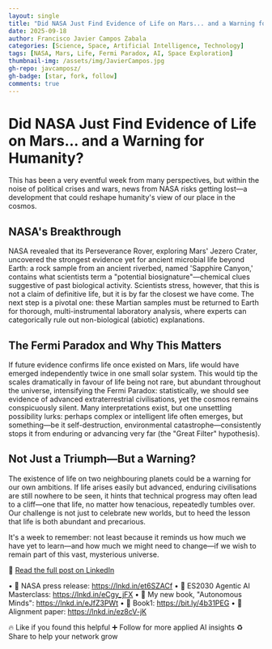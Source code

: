 ```yaml
---
layout: single
title: "Did NASA Just Find Evidence of Life on Mars... and a Warning for Humanity?"
date: 2025-09-18
author: Francisco Javier Campos Zabala
categories: [Science, Space, Artificial Intelligence, Technology]
tags: [NASA, Mars, Life, Fermi Paradox, AI, Space Exploration]
thumbnail-img: /assets/img/JavierCampos.jpg
gh-repo: javcamposz/
gh-badge: [star, fork, follow]
comments: true
---
```


# Did NASA Just Find Evidence of Life on Mars... and a Warning for Humanity?

This has been a very eventful week from many perspectives, but within the noise of political crises and wars, news from NASA risks getting lost—a development that could reshape humanity's view of our place in the cosmos.

## NASA's Breakthrough

NASA revealed that its Perseverance Rover, exploring Mars' Jezero Crater, uncovered the strongest evidence yet for ancient microbial life beyond Earth: a rock sample from an ancient riverbed, named 'Sapphire Canyon,' contains what scientists term a "potential biosignature"—chemical clues suggestive of past biological activity. Scientists stress, however, that this is not a claim of definitive life, but it is by far the closest we have come. The next step is a pivotal one: these Martian samples must be returned to Earth for thorough, multi-instrumental laboratory analysis, where experts can categorically rule out non-biological (abiotic) explanations.

## The Fermi Paradox and Why This Matters

If future evidence confirms life once existed on Mars, life would have emerged independently twice in one small solar system. This would tip the scales dramatically in favour of life being not rare, but abundant throughout the universe, intensifying the Fermi Paradox: statistically, we should see evidence of advanced extraterrestrial civilisations, yet the cosmos remains conspicuously silent. Many interpretations exist, but one unsettling possibility lurks: perhaps complex or intelligent life often emerges, but something—be it self-destruction, environmental catastrophe—consistently stops it from enduring or advancing very far (the "Great Filter" hypothesis).

## Not Just a Triumph—But a Warning?

The existence of life on two neighbouring planets could be a warning for our own ambitions. If life arises easily but advanced, enduring civilisations are still nowhere to be seen, it hints that technical progress may often lead to a cliff—one that life, no matter how tenacious, repeatedly tumbles over. Our challenge is not just to celebrate new worlds, but to heed the lesson that life is both abundant and precarious.

It's a week to remember: not least because it reminds us how much we have yet to learn—and how much we might need to change—if we wish to remain part of this vast, mysterious universe.

🔗 [Read the full post on LinkedIn](https://www.linkedin.com/in/camposjavier/)

• 🔗 NASA press release: https://lnkd.in/et6SZACf
• 🔗 ES2030 Agentic AI Masterclass: https://lnkd.in/eCgy_jFX
• 🔗 My new book, "Autonomous Minds": https://lnkd.in/eJfZ3PWt
• 🔗 Book1: https://bit.ly/4b31PEG
• 🔗 Alignment paper: https://lnkd.in/ez8cV-jK

🔥 Like if you found this helpful
➕ Follow for more applied AI insights
♻️ Share to help your network grow
